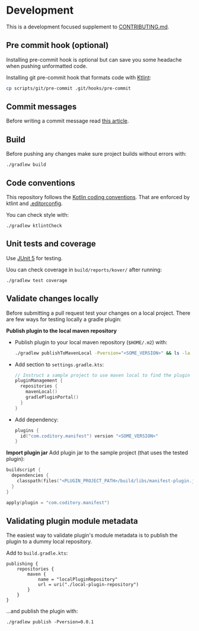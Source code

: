 # Development

This is a development focused supplement to [CONTRIBUTING.md](https://github.com/coditory/.github/blob/main/CONTRIBUTING.md).

## Pre commit hook (optional)

Installing pre-commit hook is optional but can save you some headache when pushing unformatted code.

Installing git pre-commit hook that formats code with [Ktlint](https://pinterest.github.io/ktlint):

```sh
cp scripts/git/pre-commit .git/hooks/pre-commit
```

## Commit messages

Before writing a commit message read [this article](https://chris.beams.io/posts/git-commit/).

## Build

Before pushing any changes make sure project builds without errors with:

```
./gradlew build
```

## Code conventions

This repository follows the [Kotlin coding conventions](https://kotlinlang.org/docs/reference/coding-conventions.html).
That are enforced by ktlint and [.editorconfig](../.editorconfig).

You can check style with:

```
./gradlew ktlintCheck
```

## Unit tests and coverage

Use [JUnit 5](https://junit.org/junit5/docs/current/user-guide/) for testing.

Uou can check coverage in `build/reports/kover/` after running:

```
./gradlew test coverage
```

## Validate changes locally

Before submitting a pull request test your changes on a local project.
There are few ways for testing locally a gradle plugin:

**Publish plugin to the local maven repository**

- Publish plugin to your local maven repository (`$HOME/.m2`) with:
  ```sh
  ./gradlew publishToMavenLocal -Pversion="<SOME_VERSION>" && ls -la ~/.m2/repository/com/coditory/gradle/manifest-plugin
  ```
- Add section to `settings.gradle.kts`:
  ```kt
  // Instruct a sample project to use maven local to find the plugin
  pluginManagement {
    repositories {
      mavenLocal()
      gradlePluginPortal()
    }
  }
  ```
- Add dependency:
  ```kt
  plugins {
    id("com.coditory.manifest") version "<SOME_VERSION>"
  }
  ```

**Import plugin jar**
Add plugin jar to the sample project (that uses the tested plugin):

```kt
buildscript {
  dependencies {
    classpath(files("<PLUGIN_PROJECT_PATH>/build/libs/manifest-plugin.jar"))
  }
}

apply(plugin = "com.coditory.manifest")
```

## Validating plugin module metadata

The easiest way to validate plugin's module metadata is to publish the plugin to a dummy local repository.

Add to `build.gradle.kts`:

```
publishing {
    repositories {
        maven {
            name = "localPluginRepository"
            url = uri("./local-plugin-repository")
        }
    }
}
```

...and publish the plugin with:

```
./gradlew publish -Pversion=0.0.1
```
